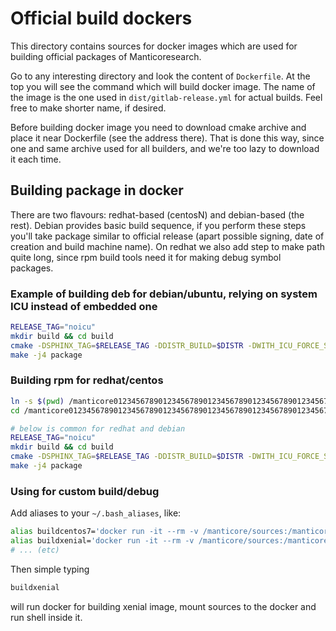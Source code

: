 # Official build dockers

This directory contains sources for docker images which are used for building official packages of Manticoresearch.

Go to any interesting directory and look the content of `Dockerfile`.
At the top you will see the command which will build docker image.
The name of the image is the one used in `dist/gitlab-release.yml` for actual builds. Feel free to make shorter name,
if desired.

Before building docker image you need to download cmake archive and place it near Dockerfile (see the address there).
That is done this way, since one and same archive used for all builders, and we're too lazy to download it each time.

## Building package in docker

There are two flavours: redhat-based (centosN) and debian-based (the rest).
Debian provides basic build sequence, if you perform these steps you'll take package similar to official release
(apart possible signing, date of creation and build machine name).
On redhat we also add step to make path quite long, since rpm build tools need it for making debug symbol packages.


### Example of building deb for debian/ubuntu, relying on system ICU instead of embedded one

```bash
RELEASE_TAG="noicu"
mkdir build && cd build
cmake -DSPHINX_TAG=$RELEASE_TAG -DDISTR_BUILD=$DISTR -DWITH_ICU_FORCE_STATIC=0 ..
make -j4 package
```

### Building rpm for redhat/centos

```bash
ln -s $(pwd) /manticore012345678901234567890123456789012345678901234567890123456789012345678901234567890123456789/src
cd /manticore012345678901234567890123456789012345678901234567890123456789012345678901234567890123456789/src

# below is common for redhat and debian
RELEASE_TAG="noicu"
mkdir build && cd build
cmake -DSPHINX_TAG=$RELEASE_TAG -DDISTR_BUILD=$DISTR -DWITH_ICU_FORCE_STATIC=0 ..
make -j4 package
```

### Using for custom build/debug

Add aliases to your `~/.bash_aliases`, like:

```bash
alias buildcentos7='docker run -it --rm -v /manticore/sources:/manticore registry.gitlab.com/manticoresearch/dev/centos7_cmake314 bash'
alias buildxenial='docker run -it --rm -v /manticore/sources:/manticore registry.gitlab.com/manticoresearch/dev/xenial_cmake314 bash'
# ... (etc)
```

Then simple typing
```bash
buildxenial
```
will run docker for building xenial image, mount sources to the docker and run shell inside it.
